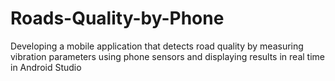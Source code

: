 # Roads-Quality-by-Phone
Developing a mobile application that detects road quality by measuring vibration parameters using phone sensors and displaying results in real time in Android Studio
